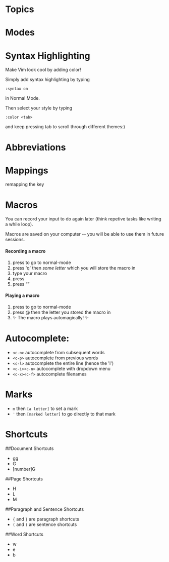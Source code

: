 Topics
=========



Modes
======



Syntax Highlighting
===================

Make Vim look cool by adding color!

Simply add syntax highlighting by typing
```vim
:syntax on
```
in Normal Mode.

Then select your style by typing
```vim
:color <tab>
```
and keep pressing tab to scroll through different themes:) 


Abbreviations
============



Mappings
========
remapping the <esc> key

Macros
======

You can record your input to do again later (think repetive tasks like writing a while loop).

Macros are saved on your computer -- you will be able to use them in future sessions.

#### Recording a macro

1. press <esc> to go to normal-mode
2. press 'q' then <em>some letter</em> which you will store the macro in
3. type your macro
4. press <esc>
5. press <q>

#### Playing a macro

1. press <esc> to go to normal-mode
2. press @ then the letter you stored the macro in 
3. :sparkles: The macro plays automagically! :sparkles:



Autocomplete:
=============
- `<c-n>` autocomplete from subsequent words
- `<c-p>` autocomplete from previous words
- `<c-l>` autocomplete the entire line (hence the 'l')
- `<c-i><c-n>` autocomplete with dropdown menu
- `<c-x><c-f>` autocomplete filenames

Marks 
=====
- `m` then `[a letter]` to set a mark
- `'` then `[marked letter]` to go directly to that mark


Shortcuts
=========
##Document Shortcuts
- gg     
- G
- [number]G

##Page Shortcuts
- H
- L
- M

##Paragraph and Sentence Shortcuts
- `{` and `}` are paragraph shortcuts 
- `(` and `)` are sentence shortcuts

##Word Shortcuts
- w
- e
- b

